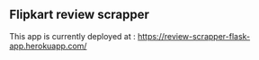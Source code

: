 ## Flipkart review scrapper
This app is currently deployed at : https://review-scrapper-flask-app.herokuapp.com/
